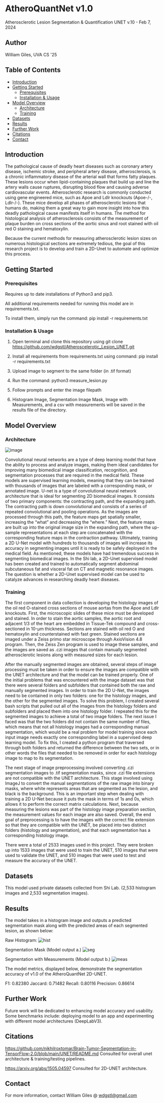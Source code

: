 # **AtheroQuantNet v1.0**
Atherosclerotic Lesion Segmentation & Quantification UNET
v.10 - Feb 7, 2024

## Author

William Giles, UVA CS '25

## Table of Contents

- [Introduction](#introduction)
- [Getting Started](#getting-started)
  - [Prerequisites](#prerequisites)
  - [Installation & Usage](#installation-&-usage)
- [Model Overview](#model-overview)
  - [Architecture](#architecture)
  - [Training](#training)
- [Datasets](#datasets)
- [Results](#results)
- [Further Work](#further-work)
- [Citations](#citations)
- [Contact](#contact)

## Introduction

The pathological cause of deadly heart diseases such as coronary artery disease, ischemic stroke, and peripheral artery disease, atherosclerosis, is a chronic inflammatory disease of the arterial wall that forms fatty plaques. These lesions occur when lipid-containing plaques that build up and line the artery walls cause ruptures, disrupting blood flow and causing adverse cardiovascular events. Atherosclerotic research is commonly conducted using gene engineered mice, such as Apoe and Ldlr knockouts (Apoe-/-, Ldlr-/-). These mice develop all phases of atherosclerotic lesions that humans do, making them a great way to gain more insight into how this deadly pathological cause manifests itself in humans. The method for histological analysis of atherosclerosis consists of the measurement of plaque burden on cross sections of the aortic sinus and root stained with oil red O staining and hematoxylin. 

Because the current methods for measuring atherosclerotic lesion sizes on numerous histological sections are extremely tedious, the goal of this research project is to develop and train a 2D-Unet to automate and optimize this process.

## Getting Started

### Prerequisites

Requires up to date installations of Python3 and pip3.

All additional requirements needed for running this model are in requirements.txt.

To install them, simply run the command: pip install -r requirements.txt 

### Installation & Usage

1. Open terminal and clone this repository using git clone https://github.com/wdgstl/Atheroscelerotic_Lesion_UNET.git

2. Install all requirements from requirements.txt using command: pip install -r requirements.txt 

3. Upload image to segment to the same folder (in .tif format)

4. Run the command: python3 measure_lesion.py 

5. Follow prompts and enter the image filepath 

6. Histogram Image, Segmentation Image Mask, Image with Measurements, and a csv with measurements will be saved in the results file of the directory. 

## Model Overview

### Architecture

![image](https://github.com/wdgstl/Atheroscelerotic_Lesion_UNET/assets/117789564/fcd2cd88-1cc7-402b-991b-ba787347de63)

Convolutional neural networks are a type of deep learning model that have the ability to process and analyze images, making them ideal candidates for improving many biomedical image classification, recognition, and segmentation processes that are required in the medical field. These models are supervised learning models, meaning that they can be trained with thousands of images that are labeled with a corresponding mask, or annotated image. U-net is a type of convolutional neural network architecture that is ideal for segmenting 2D biomedical images. It consists of two primary components: the contracting path, and the expanding path. The contracting path is down convolutional and consists of a series of repeated convolutional and pooling operations. As the images are processed through this path, the feature maps get spatially smaller, increasing the “what” and decreasing the “where.” Next, the feature maps are built up into the original image size in the expanding path, where the up-sample representations at each step are concatenated with the corresponding feature maps in the contraction pathway. Ultimately, training a 2D U-Net model with hundreds to thousands of images will increase its accuracy in segmenting images until it is ready to be safely deployed in the medical field. As mentioned, these models have had tremendous success in segmenting biomedical images. In the Shi lab, a 2D-Unet supervised model has been created and trained to automatically segment abdominal subcutaneous fat and visceral fat on CT and magnetic resonance images. The question is whether a 2D-Unet supervised model can be used to catalyze advances in researching deadly heart diseases.

### Training

The first component in data collection is developing the histology images of the oil red O-stained cross sections of mouse aortas from the Apoe and Ldlr knockouts. First, the microscopic slides of these mice must be developed and stained. In order to stain the aortic samples, the aortic root and adjacent 1/3 of the heart are embedded in Tissue-Tek compound and cross-sectioned in 10-µm thickness. Sections are stained with oil red O and hematoxylin and counterstained with fast green. Stained sections are imaged under a Zeiss primo star microscope through AxioVision 4.8 program. Then, the Zeiss Zen program is used to image these samples, and the images are saved as .czi images that contain manually segmented atherosclerotic lesions along with measured sizes for each lesion.

After the manually segmented images are obtained, several steps of image processing must be taken in order to ensure the images are compatible with the UNET architecture and that the model can be trained properly. One of the initial problems that was encountered with the image dataset was that there were several folders and subfolders that contained both the raw and manually segmented images. In order to train the 2D U-Net, the images need to be contained in only two folders: one for the histology images, and the other for the segmented images. To solve this problem, I created several bash scripts that pulled out all of the images from the histology folders and subfolders and placed them into one histology folder. I repeated this for the segmented images to achieve a total of two image folders. The next issue I faced was that the two folders did not contain the same number of files, which means that not all histology images had a corresponding manual segmentation, which would be a real problem for model training since each input image needs exactly one corresponding label in a supervised deep learning model. To fix this, I created a python program that traversed through both folders and returned the difference between the two sets, or in other words the files that needed to be removed in order for each histology image to map to its segmentation. 

The next stage of image preprocessing involved converting .czi segmentation images to .tif segmentation masks, since .czi file extensions are not compatible with the UNET architecture. This stage involved using ImageJ to convert the manual segmentations of the raw image into binary masks, where white represents areas that are segmented as the lesion, and black is the background. This is an important step when dealing with training a 2D U-Net because it puts the mask in terms of 1s and 0s, which allows it to perform the correct matrix calculations. Next, because measuring the lesions was part of the histology image preparation section, the measurement values for each image are also saved. Overall, the end goal of preprocessing is to have the images with the correct file extension so that they are compatible with the UNET, be placed into two distinct folders (histology and segmentation), and that each segmentation has a corresponding histology image. 

There were a total of 2533 images used in this project. They were broken up into 1533 images that were used to train the UNET, 510 images that were used to validate the UNET, and 510 images that were used to test and measure the accuracy of the UNET. 

## Datasets

This model used private datasets collected from Shi Lab. (2,533 histogram images and 2,533 segmentation images). 

## Results 

The model takes in a histogram image and outputs a predicted segmentation mask along with the predicted areas of each segmented lesion, as shown below:

Raw Histogram:
![hist](https://github.com/wdgstl/Atheroscelerotic_Lesion_UNET/assets/117789564/fc59242a-f69a-4126-8406-3699cf883887)

Segmentation Mask (Model output a.)
![seg](https://github.com/wdgstl/Atheroscelerotic_Lesion_UNET/assets/117789564/05bbaeed-af33-475d-8f2a-52bdf148c284)

Segmentation with Measurements (Model output b.)
![meas](https://github.com/wdgstl/Atheroscelerotic_Lesion_UNET/assets/117789564/71b86f9b-db56-4797-990e-0c16b021038a)

The model metrics, displayed below, demonstrate the segmentation accuracy of v1.0 of the AtheroQuantNet 2D-UNET.

F1: 0.82380
Jaccard: 0.71482
Recall: 0.80116
Precision: 0.86614

## Further Work

Future work will be dedicated to enhancing model accuracy and usability. Some benchmarks include: deploying model to an app and experimenting with different model architectures (DeepLabV3).

## Citations

https://github.com/nikhilroxtomar/Brain-Tumor-Segmentation-in-TensorFlow-2.0/blob/main/UNET/README.md
Consulted for overall unet architecture & training/testing pipelines.

https://arxiv.org/abs/1505.04597
Consulted for 2D-UNET architecture. 

## Contact

For more information, contact William Giles @ wdgstl@gmail.com

